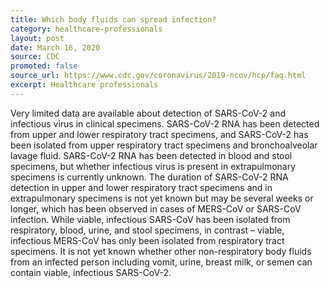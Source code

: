 ```yaml
---
title: Which body fluids can spread infection?
category: healthcare-professionals
layout: post
date: March 16, 2020
source: CDC
promoted: false
source_url: https://www.cdc.gov/coronavirus/2019-ncov/hcp/faq.html
excerpt: Healthcare professionals
---
```


Very limited data are available about detection of SARS-CoV-2 and infectious virus in clinical specimens. SARS-CoV-2 RNA has been detected from upper and lower respiratory tract specimens, and SARS-CoV-2 has been isolated from upper respiratory tract specimens and bronchoalveolar lavage fluid. SARS-CoV-2 RNA has been detected in blood and stool specimens, but whether infectious virus is present in extrapulmonary specimens is currently unknown. The duration of SARS-CoV-2 RNA detection in upper and lower respiratory tract specimens and in extrapulmonary specimens is not yet known but may be several weeks or longer, which has been observed in cases of MERS-CoV or SARS-CoV infection. While viable, infectious SARS-CoV has been isolated from respiratory, blood, urine, and stool specimens, in contrast – viable, infectious MERS-CoV has only been isolated from respiratory tract specimens. It is not yet known whether other non-respiratory body fluids from an infected person including vomit, urine, breast milk, or semen can contain viable, infectious SARS-CoV-2.
